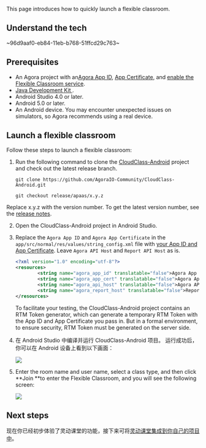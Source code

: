 This page introduces how to quickly launch a flexible classroom.

## Understand the tech

~96d9aaf0-eb84-11eb-b768-51ffcd29c763~

<a name="prerequisites"></a>

## Prerequisites

- An Agora project with an<a href="/cn/Agora%20Platform/get_appid_token#%E8%8E%B7%E5%8F%96-app-id" target="_blank">Agora App ID</a>, <a href="/cn/Agora%20Platform/get_appid_token#%E8%8E%B7%E5%8F%96-app-%E8%AF%81%E4%B9%A6" target="_blank">App Certificate</a>, and <a href="/cn/agora-class/agora_class_enable?platform=Android" target="_blank">enable the Flexible Classroom service</a>.
- [Java Development Kit ](https://www.oracle.com/java/technologies/javase-downloads.html).
- Android Studio 4.0 or later.
- Android 5.0 or later.
- An Android device. You may encounter unexpected issues on simulators, so Agora recommends using a real device.

## Launch a flexible classroom

Follow these steps to launch a flexible classroom:

1. Run the following command to clone the [CloudClass-Android](https://github.com/AgoraIO-Community/CloudClass-Android) project and check out the latest release branch.

   ```
   git clone https://github.com/AgoraIO-Community/CloudClass-Android.git
   ```

   ```
   git checkout release/apaas/x.y.z
   ```

<div class="alert info">Replace x.y.z with the version number. To get the latest version number, see the <a href="/cn/agora-class/release_agora_class_android?platform=Android">release notes</a>.</div>

2. Open the CloudClass-Android project in Android Studio.

3. Replace the `Agora App ID` and `Agora App Certificate` in the `app/src/normal/res/values/string_config.xml` file with [your App ID and App Certificate](#prerequisites). Leave `Agora API Host` and `Report API Host` as is.

   ```xml
   <?xml version="1.0" encoding="utf-8"?>
   <resources>
           <string name="agora_app_id" translatable="false">Agora App ID</string>
           <string name="agora_app_cert" translatable="false">Agora App Certificate</string>
           <string name="agora_api_host" translatable="false">Agora API Host</string>
           <string name="agora_report_host" translatable="false">Report API Host</string>
   </resources>
   ```

   To facilitate your testing, the CloudClass-Android project contains an RTM Token generator, which can generate a temporary RTM Token with the App ID and App Certificate you pass in. But in a formal environment, to ensure security, RTM Token must be generated on the server side.

4. 在 Android Studio 中编译并运行 CloudClass-Android 项目。 运行成功后，你可以在 Android 设备上看到以下画面：

   ![](https://web-cdn.agora.io/docs-files/1624525202089)

5. Enter the room name and user name, select a class type, and then click **Join **to enter the Flexible Classroom, and you will see the following screen:

   ![](https://web-cdn.agora.io/docs-files/1624525202089)

## Next steps

现在你已经初步体验了灵动课堂的功能，接下来可将[灵动课堂集成到你自己的项目中](/cn/agora-class/agora_class_integrate_android?platform=Android)。